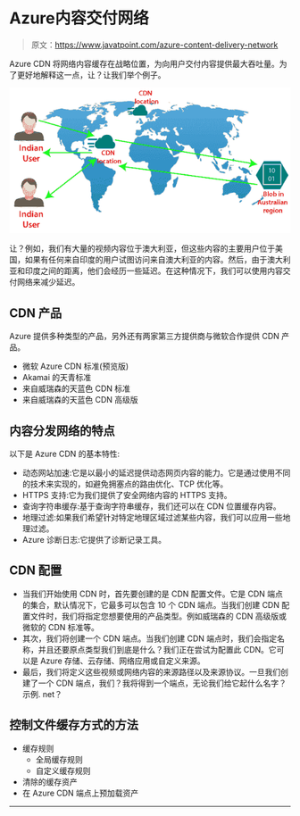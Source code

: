 # Azure内容交付网络

> 原文：<https://www.javatpoint.com/azure-content-delivery-network>

Azure CDN 将网络内容缓存在战略位置，为向用户交付内容提供最大吞吐量。为了更好地解释这一点，让？让我们举个例子。

![Azure Content Delivery Network](img/6ba7c0829810f72c587a88e2846baad0.png)

让？例如，我们有大量的视频内容位于澳大利亚，但这些内容的主要用户位于美国，如果有任何来自印度的用户试图访问来自澳大利亚的内容。然后，由于澳大利亚和印度之间的距离，他们会经历一些延迟。在这种情况下，我们可以使用内容交付网络来减少延迟。

## CDN 产品

Azure 提供多种类型的产品，另外还有两家第三方提供商与微软合作提供 CDN 产品。

*   微软 Azure CDN 标准(预览版)
*   Akamai 的天青标准
*   来自威瑞森的天蓝色 CDN 标准
*   来自威瑞森的天蓝色 CDN 高级版

## 内容分发网络的特点

以下是 Azure CDN 的基本特性:

*   动态网站加速:它是以最小的延迟提供动态网页内容的能力。它是通过使用不同的技术来实现的，如避免拥塞点的路由优化、TCP 优化等。
*   HTTPS 支持:它为我们提供了安全网络内容的 HTTPS 支持。
*   查询字符串缓存:基于查询字符串缓存，我们还可以在 CDN 位置缓存内容。
*   地理过滤:如果我们希望针对特定地理区域过滤某些内容，我们可以应用一些地理过滤。
*   Azure 诊断日志:它提供了诊断记录工具。

## CDN 配置

*   当我们开始使用 CDN 时，首先要创建的是 CDN 配置文件。它是 CDN 端点的集合，默认情况下，它最多可以包含 10 个 CDN 端点。当我们创建 CDN 配置文件时，我们将指定您想要使用的产品类型。例如威瑞森的 CDN 高级版或微软的 CDN 标准等。
*   其次，我们将创建一个 CDN 端点。当我们创建 CDN 端点时，我们会指定名称，并且还要原点类型我们到底是什么？我们正在尝试为配置此 CDN。它可以是 Azure 存储、云存储、网络应用或自定义来源。
*   最后，我们将定义这些视频或网络内容的来源路径以及来源协议。一旦我们创建了一个 CDN 端点，我们？我将得到一个端点，无论我们给它起什么名字？示例. net？

## 控制文件缓存方式的方法

*   缓存规则
    *   全局缓存规则
    *   自定义缓存规则
*   清除的缓存资产
*   在 Azure CDN 端点上预加载资产

* * *